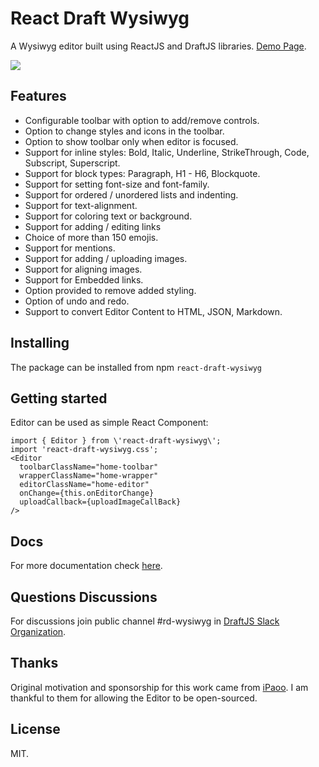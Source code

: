 # React Draft Wysiwyg

A Wysiwyg editor built using ReactJS and DraftJS libraries.
[Demo Page](https://jpuri.github.io/react-draft-wysiwyg).

![](http://i.imgur.com/tU7kJ6i.gif)

## Features
- Configurable toolbar with option to add/remove controls.
- Option to change styles and icons in the toolbar.
- Option to show toolbar only when editor is focused.
- Support for inline styles: Bold, Italic, Underline, StrikeThrough, Code, Subscript, Superscript.
- Support for block types: Paragraph, H1 - H6, Blockquote.
- Support for setting font-size and font-family.
- Support for ordered / unordered lists and indenting.
- Support for text-alignment.
- Support for coloring text or background.
- Support for adding / editing links
- Choice of more than 150 emojis.
- Support for mentions.
- Support for adding / uploading images.
- Support for aligning images.
- Support for Embedded links.
- Option provided to remove added styling.
- Option of undo and redo.
- Support to convert Editor Content to HTML, JSON, Markdown.

## Installing
The package can be installed from npm `react-draft-wysiwyg`

## Getting started
Editor can be used as simple React Component:
```
import { Editor } from \'react-draft-wysiwyg\';
import 'react-draft-wysiwyg.css';
<Editor
  toolbarClassName="home-toolbar"
  wrapperClassName="home-wrapper"
  editorClassName="home-editor"
  onChange={this.onEditorChange}
  uploadCallback={uploadImageCallBack}
/>
```

## Docs
For more documentation check [here](https://jpuri.github.io/react-draft-wysiwyg/#/docs?_k=jjqinp).

## Questions Discussions
For discussions join public channel #rd-wysiwyg in [DraftJS Slack Organization](https://draftjs.herokuapp.com/).

## Thanks
Original motivation and sponsorship for this work came from [iPaoo](http://www.ipaoo.com/). I am thankful to them for allowing the Editor to be open-sourced.

## License
MIT.

